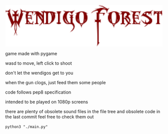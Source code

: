 <img align="center" src="sprites/logo.png">

game made with pygame

wasd to move, left click to shoot

don't let the wendigos get to you

when the gun clogs, just feed them some people

code follows pep8 specification

intended to be played on 1080p screens

there are plenty of obsolete sound files in the file tree and obsolete code in the last commit feel free to check them out

`python3 "./main.py"`